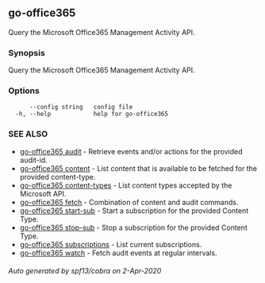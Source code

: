 ## go-office365

Query the Microsoft Office365 Management Activity API.

### Synopsis

Query the Microsoft Office365 Management Activity API.

### Options

```
      --config string   config file
  -h, --help            help for go-office365
```

### SEE ALSO

* [go-office365 audit](go-office365_audit.md)	 - Retrieve events and/or actions for the provided audit-id.
* [go-office365 content](go-office365_content.md)	 - List content that is available to be fetched for the provided content-type.
* [go-office365 content-types](go-office365_content-types.md)	 - List content types accepted by the Microsoft API.
* [go-office365 fetch](go-office365_fetch.md)	 - Combination of content and audit commands.
* [go-office365 start-sub](go-office365_start-sub.md)	 - Start a subscription for the provided Content Type.
* [go-office365 stop-sub](go-office365_stop-sub.md)	 - Stop a subscription for the provided Content Type.
* [go-office365 subscriptions](go-office365_subscriptions.md)	 - List current subscriptions.
* [go-office365 watch](go-office365_watch.md)	 - Fetch audit events at regular intervals.

###### Auto generated by spf13/cobra on 2-Apr-2020
